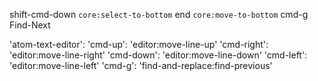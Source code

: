 shift-cmd-down `core:select-to-bottom`
end `core:move-to-bottom`
cmd-g Find-Next


'atom-text-editor':
  'cmd-up': 'editor:move-line-up'
  'cmd-right': 'editor:move-line-right'
  'cmd-down': 'editor:move-line-down'
  'cmd-left': 'editor:move-line-left'
  'cmd-g': 'find-and-replace:find-previous'
